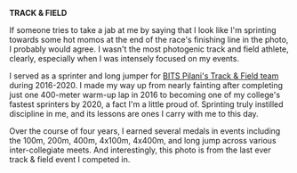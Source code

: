 **TRACK & FIELD**

<!-- If someone tried to take at jab at me by saying that I look like I'm running towards some hot momos at the end of the race's finishing line, I probably would have agreed. I wasn't a photogenic track and field athlete at all, especially when I was hard focused on the race, CLEARLY. 

I was a sprinter and long jumper for <a href='https://www.instagram.com/bitspilani_athletics/'>BITS Pilani's Track & Field team</a> during 2016-2020. I made my way up from almost fainting after completing just one 400 meter warm-up lap in 2016 to being one of my college's fastest sprinters in 2020, which I am indeed a little proud about. It definitely is that one sport which instilled the need for discipline in me, and lessons from which I carry with me till date. Over the course of 4 years, I won several medals in 100m, 200m, 400m, 4x100m, 4x400m and long jump events across different inter-collegiate meets. -->

If someone tries to take a jab at me by saying that I look like I'm sprinting towards some hot momos at the end of the race's finishing line in the photo, I probably would agree. I wasn't the most photogenic track and field athlete, clearly, especially when I was intensely focused on my events.

I served as a sprinter and long jumper for <a href='https://www.instagram.com/bitspilani_athletics/'>BITS Pilani's Track & Field team</a> during 2016-2020. I made my way up from nearly fainting after completing just one 400-meter warm-up lap in 2016 to becoming one of my college's fastest sprinters by 2020, a fact I'm a little proud of. Sprinting truly instilled discipline in me, and its lessons are ones I carry with me to this day.

Over the course of four years, I earned several medals in events including the 100m, 200m, 400m, 4x100m, 4x400m, and long jump across various inter-collegiate meets. And interestingly, this photo is from the last ever track & field event I competed in.